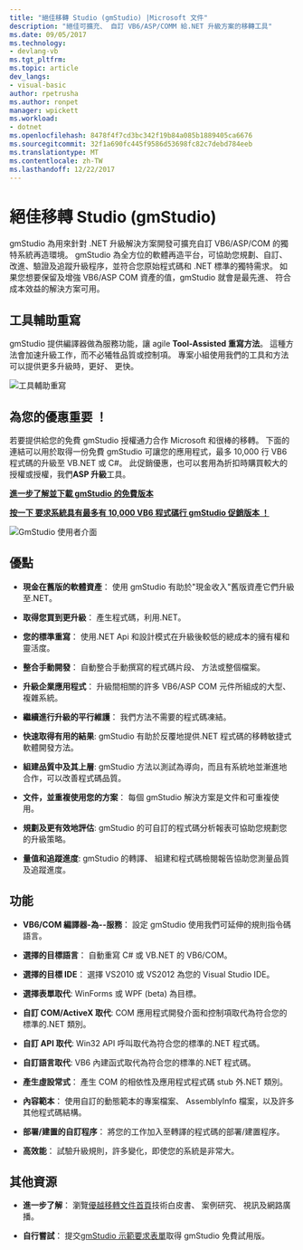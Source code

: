 ```yaml
---
title: "絕佳移轉 Studio (gmStudio) |Microsoft 文件"
description: "絕佳可擴充、 自訂 VB6/ASP/COMM 給.NET 升級方案的移轉工具"
ms.date: 09/05/2017
ms.technology:
- devlang-vb
ms.tgt_pltfrm: 
ms.topic: article
dev_langs:
- visual-basic
author: rpetrusha
ms.author: ronpet
manager: wpickett
ms.workload:
- dotnet
ms.openlocfilehash: 8478f4f7cd3bc342f19b84a085b1889405ca6676
ms.sourcegitcommit: 32f1a690fc445f9586d53698fc82c7debd784eeb
ms.translationtype: MT
ms.contentlocale: zh-TW
ms.lasthandoff: 12/22/2017
---
```

# <a name="great-migrations-studio-gmstudio"></a>絕佳移轉 Studio (gmStudio)

gmStudio 為用來針對 .NET 升級解決方案開發可擴充自訂 VB6/ASP/COM 的獨特系統再造環境。 gmStudio 為全方位的軟體再造平台，可協助您規劃、自訂、改進、驗證及追蹤升級程序，並符合您原始程式碼和 .NET 標準的獨特需求。  如果您想要保留及增強 VB6/ASP COM 資產的值，gmStudio 就會是最先進、 符合成本效益的解決方案可用。 

## <a name="the-tool-assisted-rewrite"></a>工具輔助重寫

gmStudio 提供編譯器做為服務功能，讓 agile **Tool-Assisted 重寫方法**。 這種方法會加速升級工作，而不必犧牲品質或控制項。 專案小組使用我們的工具和方法可以提供更多升級時，更好、 更快。

![工具輔助重寫](./media/tool-assisted-rewrite.png) 

## <a name="important-offer-for-you"></a>為您的優惠重要 ！

若要提供給您的免費 gmStudio 授權通力合作 Microsoft 和很棒的移轉。 下面的連結可以用於取得一份免費 gmStudio 可讓您的應用程式，最多 10,000 行 VB6 程式碼的升級至 VB.NET 或 C#。 此促銷優惠，也可以套用為折扣時購買較大的授權或授權，我們**ASP 升級**工具。

[**進一步了解並下載 gmStudio 的免費版本**](http://www.greatmigrations.com/resources/gmstudio-promotion.aspx)

[**按一下 要求系統具有最多有 10,000 VB6 程式碼行 gmStudio 促銷版本 ！**](http://www.greatmigrations.com/resources/gmstudio-promotion.aspx)

![GmStudio 使用者介面](./media/gmstudio-ui.png) 

## <a name="benefits"></a>優點

- **現金在舊版的軟體資產**： 使用 gmStudio 有助於"現金收入"舊版資產它們升級至.NET。

- **取得您買到更升級**： 產生程式碼，利用.NET。

- **您的標準重寫**： 使用.NET Api 和設計模式在升級後較低的總成本的擁有權和靈活度。  

- **整合手動開發**： 自動整合手動撰寫的程式碼片段、 方法或整個檔案。 

- **升級企業應用程式**： 升級間相關的許多 VB6/ASP COM 元件所組成的大型、 複雜系統。

- **繼續進行升級的平行維護**： 我們方法不需要的程式碼凍結。  

- **快速取得有用的結果**: gmStudio 有助於反覆地提供.NET 程式碼的移轉敏捷式軟體開發方法。
 
- **組建品質中及其上層**: gmStudio 方法以測試為導向，而且有系統地並漸進地合作，可以改善程式碼品質。

- **文件，並重複使用您的方案**： 每個 gmStudio 解決方案是文件和可重複使用。

- **規劃及更有效地評估**: gmStudio 的可自訂的程式碼分析報表可協助您規劃您的升級策略。

- **量值和追蹤進度**: gmStudio 的轉譯、 組建和程式碼檢閱報告協助您測量品質及追蹤進度。

## <a name="features"></a>功能

- **VB6/COM 編譯器-為--服務**： 設定 gmStudio 使用我們可延伸的規則指令碼語言。

- **選擇的目標語言**： 自動重寫 C# 或 VB.NET 的 VB6/COM。

- **選擇的目標 IDE**： 選擇 VS2010 或 VS2012 為您的 Visual Studio IDE。

- **選擇表單取代**: WinForms 或 WPF (beta) 為目標。

- **自訂 COM/ActiveX 取代**: COM 應用程式開發介面和控制項取代為符合您的標準的.NET 類別。

- **自訂 API 取代**: Win32 API 呼叫取代為符合您的標準的.NET 程式碼。

- **自訂語言取代**: VB6 內建函式取代為符合您的標準的.NET 程式碼。

- **產生虛設常式**： 產生 COM 的相依性及應用程式程式碼 stub 外.NET 類別。

- **內容範本**： 使用自訂的動態範本的專案檔案、 AssemblyInfo 檔案，以及許多其他程式碼結構。

- **部署/建置的自訂程序**： 將您的工作加入至轉譯的程式碼的部署/建置程序。

- **高效能**： 試驗升級規則，許多變化，即使您的系統是非常大。

## <a name="additional-resources"></a>其他資源

- **進一步了解**： 瀏覽[優越移轉文件首頁](https://www.greatmigrations.com/resources/documentation.aspx)技術白皮書、 案例研究、 視訊及網路廣播。

- **自行嘗試**： 提交[gmStudio 示範要求表單](http://www.greatmigrations.com/resources/gmstudio-promotion.aspx)取得 gmStudio 免費試用版。
  
